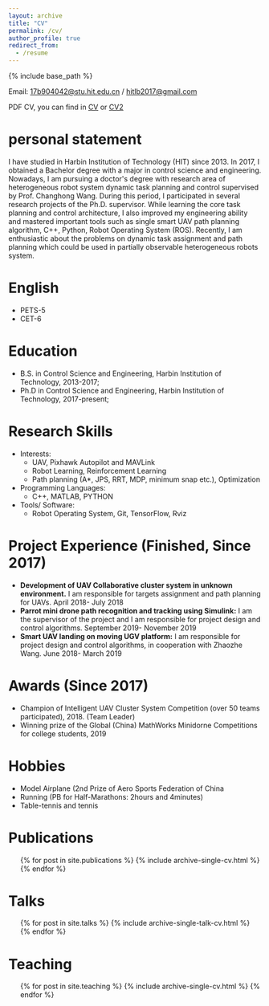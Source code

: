 ```yaml
---
layout: archive
title: "CV"
permalink: /cv/
author_profile: true
redirect_from:
  - /resume
---
```


{% include base_path %}

Email: 17b904042@stu.hit.edu.cn / hitlb2017@gmail.com

PDF CV, you can find in [CV](files/CV_BoLiu.pdf) or [CV2](files/CV_BoLiu2.pdf)

personal statement
======
I have studied in Harbin Institution of Technology (HIT) since 2013. In 2017, I obtained a Bachelor degree with a major in control science and engineering. Nowadays, I am pursuing a doctor's degree with research area of heterogeneous robot system dynamic task planning and control supervised by Prof. Changhong Wang. During this period, I participated in several research projects of the Ph.D. supervisor. While learning the core task planning and control architecture, I also improved my engineering ability and mastered important tools such as single smart UAV path planning algorithm, C++, Python, Robot Operating System (ROS). Recently, I am enthusiastic about the problems on dynamic task assignment and path planning which could be used in partially observable heterogeneous robots system.

English
======
* PETS-5
* CET-6

Education
======
* B.S. in Control Science and Engineering, Harbin Institution of Technology, 2013-2017;
* Ph.D in Control Science and Engineering, Harbin Institution of Technology, 2017-present;

Research Skills
======
* Interests:
  * UAV, Pixhawk Autopilot and MAVLink
  * Robot Learning, Reinforcement Learning
  * Path planning (A*, JPS, RRT, MDP, minimum snap etc.), Optimization
* Programming Languages:
  * C++, MATLAB, PYTHON
* Tools/ Software:
  * Robot Operating System, Git, TensorFlow, Rviz

Project Experience (Finished, Since 2017)
======
  *  **Development of UAV Collaborative cluster system in unknown environment.** I am responsible for targets assignment and path planning for UAVs. April 2018- July 2018
  * **Parrot mini drone path recognition and tracking using Simulink:** I am the supervisor of the project and I am responsible for project design and control algorithms. September 2019- November 2019
  * **Smart UAV landing on moving UGV platform:** I am responsible for project design and control algorithms, in cooperation with Zhaozhe Wang. June 2018- March 2019

Awards (Since 2017)
======
* Champion of Intelligent UAV Cluster System Competition (over 50 teams participated), 2018. (Team Leader)
* Winning prize of the Global (China) MathWorks Minidorne Competitions for college students, 2019

Hobbies
======
* Model Airplane (2nd Prize of Aero Sports Federation of China
* Running (PB for Half-Marathons: 2hours and 4minutes)
* Table-tennis and tennis

Publications
======
  <ul>{% for post in site.publications %}
    {% include archive-single-cv.html %}
  {% endfor %}</ul>
  
Talks
======
  <ul>{% for post in site.talks %}
    {% include archive-single-talk-cv.html %}
  {% endfor %}</ul>
  
Teaching
======
  <ul>{% for post in site.teaching %}
    {% include archive-single-cv.html %}
  {% endfor %}</ul>
  
